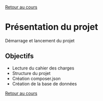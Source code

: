 [Retour au cours](../cours.md)

# Présentation du projet

Démarrage et lancement du projet

## Objectifs

* Lecture du cahier des charges
* Structure du projet
* Création composer.json
* Création de la base de données

[Retour au cours](../cours.md)
